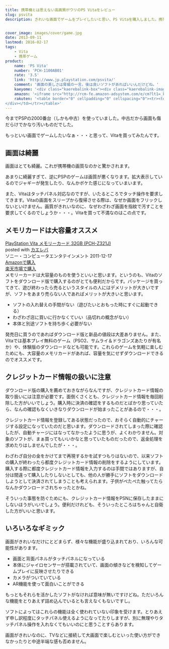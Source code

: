 ```yaml
---
title: 携帯機とは思えない高画質がウリのPS Vitaをレビュー
slug: psvita
description: きれいな画面でゲームをプレイしたいと思い、PS Vitaを購入しました。携帯機とは思えない画質の良さで、ただただ驚かされるばかりです。Vita単体でソフトをダウンロード購入することもできて利便性もいいです。


cover_image: images/cover/game.jpg
date: 2013-09-11
lastmod: 2016-02-17
tags: 
    - Vita
    - 携帯ゲーム
product:
    name: 'PS Vita'
    number: 'PCH-1100AB01'
    rate: '3.5'
    link: 'http://www.jp.playstation.com/psvita/'
    comment: '画面の美しさは脅威の一言。後は良いソフトがあればいいんだけどね。'
    kaeyome: '<div class="kaerebalink-box"><div class="kaerebalink-image"><a href="http://www.amazon.co.jp/exec/obidos/ASIN/B005UKHQ2A/illusionspace-22/ref=nosim/" rel="nofollow" target="_blank"><img src="http://ecx.images-amazon.com/images/I/41faIWDVGrL._SL160_.jpg" style="border: none;" /></a></div><div class="kaerebalink-info"><div class="kaerebalink-name"><a href="http://www.amazon.co.jp/exec/obidos/ASIN/B005UKHQ2A/illusionspace-22/ref=nosim/" rel="nofollow" target="_blank">PlayStation Vita (プレイステーション ヴィータ) 3G/Wi-Fiモデル クリスタル・ブラック 限定版 (PCH-1100AB01)</a><div class="kaerebalink-powered-date">posted with <a href="http://kaereba.com" rel="nofollow" target="_blank">カエレバ</a></div></div><div class="kaerebalink-detail"> ソニー・コンピュータエンタテインメント 2013-02-28    </div><div class="kaerebalink-link1"><div class="shoplinkamazon"><a href="http://www.amazon.co.jp/gp/search?keywords=PCH-1100AB01&__mk_ja_JP=%83J%83%5E%83J%83i&tag=illusionspace-22" rel="nofollow" target="_blank" title="アマゾン" >Amazonで購入</a></div><div class="shoplinkrakuten"><a href="http://hb.afl.rakuten.co.jp/hgc/0e95387f.f2aef20d.0e953880.25e412bd/?pc=http%3A%2F%2Fsearch.rakuten.co.jp%2Fsearch%2Fmall%2FPCH-1100AB01%2F-%2Ff.1-p.1-s.1-sf.0-st.A-v.2%3Fx%3D0%26scid%3Daf_ich_link_urltxt%26m%3Dhttp%3A%2F%2Fm.rakuten.co.jp%2F" rel="nofollow" target="_blank" title="楽天市場" >楽天市場で購入</a></div></div></div><div class="booklink-footer" style="clear: left"></div></div>'
    amazon: '<iframe src="http://rcm-fe.amazon-adsystem.com/e/cm?lt1=_blank&bc1=000000&IS2=1&bg1=FFFFFF&fc1=000000&lc1=0000FF&t=illusionspace-22&o=9&p=8&l=as4&m=amazon&f=ifr&ref=ss_til&asins=B005UKHQ2A" style="width:120px;height:240px;" scrolling="no" marginwidth="0" marginheight="0" frameborder="0"></iframe>'
    rakuten: '<table border="0" cellpadding="0" cellspacing="0"><tr><td valign="top"><div style="border:1px solid;margin:0px;padding:6px 0px;width:120px;text-align:center;float:left"><a href="http://hb.afl.rakuten.co.jp/hgc/11b76af5.38b980f0.11b76af6.502e5017/?pc=http%3a%2f%2fitem.rakuten.co.jp%2fedigi%2fjan-4948872412940%2f%3fscid%3daf_link_tbl&m=http%3a%2f%2fm.rakuten.co.jp%2fedigi%2fi%2f10246631%2f" target="_blank"><img src="http://hbb.afl.rakuten.co.jp/hgb/?pc=http%3a%2f%2fthumbnail.image.rakuten.co.jp%2f%400_mall%2fedigi%2fcabinet%2fimg0030%2f4948872412940.jpg%3f_ex%3d80x80&m=http%3a%2f%2fthumbnail.image.rakuten.co.jp%2f%400_mall%2fedigi%2fcabinet%2fimg0030%2f4948872412940.jpg%3f_ex%3d64x64" alt="【Vita】 新価格プレイステーション ヴィータ本体（3G/Wi-Fiモ..." border="0" style="margin:0px;padding:0px"></a><p style="font-size:12px;line-height:1.4em;text-align:left;margin:0px;padding:2px 6px"><a href="http://hb.afl.rakuten.co.jp/hgc/11b76af5.38b980f0.11b76af6.502e5017/?pc=http%3a%2f%2fitem.rakuten.co.jp%2fedigi%2fjan-4948872412940%2f%3fscid%3daf_link_tbl&m=http%3a%2f%2fm.rakuten.co.jp%2fedigi%2fi%2f10246631%2f" target="_blank">【Vita】 新価格プレイステーション ヴィータ本体（3G/Wi-Fiモ...</a>
</div></td></tr></table>'
---
```


今までPSPの2000番台（しかも中古）を使っていました。中古だから画面も傷だらけでかなり汚いものだでした。

もっといい画面でゲームしたいなぁ・・・と思って、Vitaを買ってみたんです。


## 画面は綺麗


画面はとても綺麗。これが携帯機の画質なのかと驚かされます。

あまりに綺麗すぎて、逆にPSPのゲームは画質が悪くなります。拡大表示しているのでジャギーが発生したり、なんかボケた感じになっていまいます。

また、Vitaはタッチパネル対応なのですが、いたるところでタッチ操作を要求してきます。Vitaの画面をスリープから復帰させる際は、なぜか画面をフリックしないといけません。画質がきれいなのに、なぜわざわざ画面を指紋で汚すことを要求してくるのでしょうか・・・。Vitaを買って不満なのはこの点です。


## メモリカードは大容量オススメ


<div class="kaerebalink-box">
<div class="kaerebalink-image"><a href="http://www.amazon.co.jp/exec/obidos/ASIN/B005N4I59G/illusionspace-22/ref=nosim/" rel="nofollow" target="_blank"><img alt=""  src="http://ecx.images-amazon.com/images/I/51unW2fekeL._SL160_.jpg" style="border: none;" /></a></div>
<div class="kaerebalink-info">
<div class="kaerebalink-name"><a href="http://www.amazon.co.jp/exec/obidos/ASIN/B005N4I59G/illusionspace-22/ref=nosim/" rel="nofollow" target="_blank">PlayStation Vita メモリーカード 32GB (PCH-Z321J)</a>

<div class="kaerebalink-powered-date">posted with <a href="http://kaereba.com" rel="nofollow" target="_blank">カエレバ</a></div>
</div>
<div class="kaerebalink-detail"> ソニー・コンピュータエンタテインメント 2011-12-17    </div>
<div class="kaerebalink-link1">
<div class="shoplinkamazon"><a href="http://www.amazon.co.jp/gp/search?keywords=PCH-Z321J&#038;__mk_ja_JP=%83J%83%5E%83J%83i&#038;tag=illusionspace-22" rel="nofollow" target="_blank" title="アマゾン" >Amazonで購入</a></div>
<div class="shoplinkrakuten"><a href="http://hb.afl.rakuten.co.jp/hgc/0e95387f.f2aef20d.0e953880.25e412bd/?pc=http%3A%2F%2Fsearch.rakuten.co.jp%2Fsearch%2Fmall%2FPCH-Z321J%2F-%2Ff.1-p.1-s.1-sf.0-st.A-v.2%3Fx%3D0%26scid%3Daf_ich_link_urltxt%26m%3Dhttp%3A%2F%2Fm.rakuten.co.jp%2F" rel="nofollow" target="_blank" title="楽天市場" >楽天市場で購入</a></div>
</div>
</div>
<div class="booklink-footer" style="clear: left"></div>
</div>
メモリーカードは大容量のものを使うといいと思います。というのも、Vitaのソフトをダウンロード版で購入するのがとても便利だからです。パッケージを買ってきて、遊び終わったら売るというスタイルの人にはデメリットが大きいですが、ソフトをあまり売らない人であればメリットが大きいと思います。

<ul>
<li>ソフトの入れ替えの手間がない（遊びたいとおもった時にすぐに起動できる）</li>
<li>わざわざ店に買いに行かなくていい（品切れの概念がない）</li>
<li>本体と別途ソフトを持ち歩く必要がない</li>
</ul>
発売日に買うのであればダウンロード版と新品の値段は大差ありません。また、Vitaでは基本プレイ無料のゲーム（PSO2、サムライ＆ドラゴンズあたりが有名か）や、体験版のダウンロードなども可能です。これらのゲームを気軽に楽しむためにも、大容量のメモリカードがあれば、容量を気にせずダウンロードできるのでオススメです。


## クレジットカード情報の扱いに注意


ダウンロード版の購入を薦めておきながらなんですが、クレジットカード情報の取り扱いには注意が必要です。面倒くさくとも、クレジットカード情報を毎回削除した方がいいでしょう。購入時に決済の確認をするものだとばかり思っていたら、なんの確認もなくいきなりダウンロードが始まったことがあるので・・・。

クレジットカード情報を登録してある状態だったので、おそらく自動的にチャージする設定になっていたのだと思います。ダウンロードされてしまった際に確認したが、自動チャージにはなってなかったように思うが、よくわかりません。対象のソフトが、まぁ買ってもいいかなと思っていたものだったので、返金処理を求めたりはしませんでしたが・・・。

わざわざ自分の金をかけてまで再現するかを試すつもりはないので、以来ソフトの購入が終わったら都度クレジットカード情報の削除をするようにしています。購入する際に都度クレジットカード情報を入力するのは手間ではありますが、自分は間違って購入したりしないとしても、他の人が勝手にソフトをダウンロードしようとして決済されてしまうことも考えられます。子供がぺたぺた触ってたらなんかダウンロードされちゃったとかね。

そういった事態を防ぐためにも、クレジットカード情報をPSNに保存したままにしないほうがいいでしょう。便利だけれども、そういったところはちゃんと自衛した方がいいと思います。


## いろいろなギミック


画面がきれいなだけにとどまらず、様々な機能が盛り込まれており、いろんな可能性があります。

<ul>
<li>画面と背面パネルがタッチパネルになっている</li>
<li>本体にジャイロセンサーが搭載されていて、画面の傾きなどを検知してゲームプレイに反映させたりできる</li>
<li>カメラがついていている</li>
<li>AR機能を使って面白いことができる</li>
</ul>
もっともそれらを活かしたソフトがなければ意味が無いですけどね。ただいろんな機能をとりあえず詰め込んでいるとも言えなくもないですし。

ソフトによってはこれらの機能は全く使われていない印象を受けます。とりあえず申し訳程度にタッチパネル使えるようになってたりしますが、別に無理やりタッチパネル操作を入れなくてもいいのにと思うことすらあります。

画面がきれいなのに、TVなどに接続して大画面で楽しむといった使い方ができなかったりと中途半端な感も否めません。


  